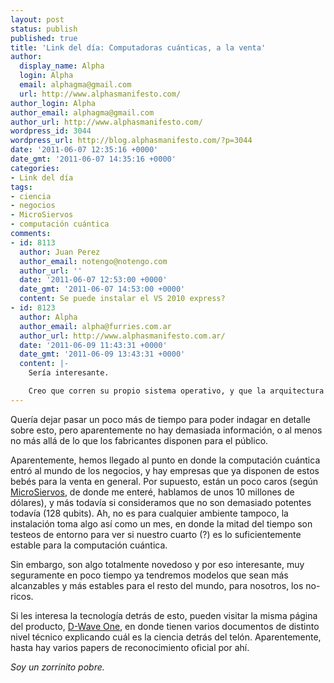 ```yaml
---
layout: post
status: publish
published: true
title: 'Link del día: Computadoras cuánticas, a la venta'
author:
  display_name: Alpha
  login: Alpha
  email: alphagma@gmail.com
  url: http://www.alphasmanifesto.com/
author_login: Alpha
author_email: alphagma@gmail.com
author_url: http://www.alphasmanifesto.com/
wordpress_id: 3044
wordpress_url: http://blog.alphasmanifesto.com/?p=3044
date: '2011-06-07 12:35:16 +0000'
date_gmt: '2011-06-07 14:35:16 +0000'
categories:
- Link del día
tags:
- ciencia
- negocios
- MicroSiervos
- computación cuántica
comments:
- id: 8113
  author: Juan Perez
  author_email: notengo@notengo.com
  author_url: ''
  date: '2011-06-07 12:53:00 +0000'
  date_gmt: '2011-06-07 14:53:00 +0000'
  content: Se puede instalar el VS 2010 express?
- id: 8123
  author: Alpha
  author_email: alpha@furries.com.ar
  author_url: http://www.alphasmanifesto.com.ar/
  date: '2011-06-09 11:43:31 +0000'
  date_gmt: '2011-06-09 13:43:31 +0000'
  content: |-
    Sería interesante.

    Creo que corren su propio sistema operativo, y que la arquitectura del procesador debe de estar algo alejada del típico modelo de Von Neumann.
---
```


Quería dejar pasar un poco más de tiempo para poder indagar en detalle sobre esto, pero aparentemente no hay demasiada información, o al menos no más allá de lo que los fabricantes disponen para el público.

Aparentemente, hemos llegado al punto en donde la computación cuántica entró al mundo de los negocios, y hay empresas que ya disponen de estos bebés para la venta en general. Por supuesto, están un poco caros (según <a href="http://www.microsiervos.com/archivo/leyendas-urbanas/se-vende-ordenador-cuantico-128-qubits.html">MicroSiervos</a>, de donde me enteré, hablamos de unos 10 millones de dólares), y más todavía si consideramos que no son demasiado potentes todavía (128 qubits). Ah, no es para cualquier ambiente tampoco, la instalación toma algo así como un mes, en donde la mitad del tiempo son testeos de entorno para ver si nuestro cuarto (?) es lo suficientemente estable para la computación cuántica.

Sin embargo, son algo totalmente novedoso y por eso interesante, muy seguramente en poco tiempo ya tendremos modelos que sean más alcanzables y más estables para el resto del mundo, para nosotros, los no-ricos.

Si les interesa la tecnología detrás de esto, pueden visitar la misma página del producto, <a href="http://www.dwavesys.com/en/products-services.html">D-Wave One</a>, en donde tienen varios documentos de distinto nivel técnico explicando cuál es la ciencia detrás del telón. Aparentemente, hasta hay varios papers de reconocimiento oficial por ahí.

_Soy un zorrinito pobre._
